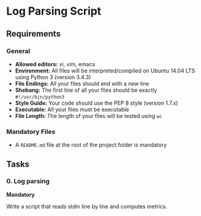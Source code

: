 # Log Parsing Script

## Requirements

### General
- **Allowed editors:** vi, vim, emacs
- **Environment:** All files will be interpreted/compiled on Ubuntu 14.04 LTS using Python 3 (version 3.4.3)
- **File Endings:** All your files should end with a new line
- **Shebang:** The first line of all your files should be exactly `#!/usr/bin/python3`
- **Style Guide:** Your code should use the PEP 8 style (version 1.7.x)
- **Executable:** All your files must be executable
- **File Length:** The length of your files will be tested using `wc`

### Mandatory Files
- A `README.md` file at the root of the project folder is mandatory

## Tasks

### 0. Log parsing

**Mandatory**

Write a script that reads stdin line by line and computes metrics.

